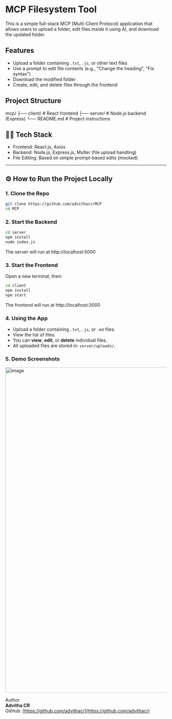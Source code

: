 #  MCP Filesystem Tool

This is a simple full-stack MCP (Multi-Client Protocol) application that allows users to upload a folder, edit files inside it using AI, and download the updated folder.

## Features

- Upload a folder containing `.txt`, `.js`, or other text files  
- Use a prompt to edit file contents (e.g., "Change the heading", "Fix syntax")  
- Download the modified folder  
- Create, edit, and delete files through the frontend

## Project Structure
mcp/
├── client/       # React frontend
├── server/       # Node.js backend (Express)
└── README.md     # Project instructions

## 🧑‍💻 Tech Stack

- Frontend: React.js, Axios  
- Backend: Node.js, Express.js, Multer (file upload handling)  
- File Editing: Based on simple prompt-based edits (mocked)

---

## ⚙️ How to Run the Project Locally

### 1. Clone the Repo

```bash
git clone https://github.com/advithacr/MCP
cd MCP
```
### 2. Start the Backend
```bash
cd server
npm install
node index.js
```
The server will run at http://localhost:5000

### 3. Start the Frontend
Open a new terminal, then:
```bash
cd client
npm install
npm start
```
The frontend will run at http://localhost:3000


### 4. Using the App

- Upload a folder containing `.txt`, `.js`, or `.md` files.
- View the list of files.
- You can **view**, **edit**, or **delete** individual files.
- All uploaded files are stored in: `server/uploads/`.

### 5. Demo Screenshots  
<img width="1918" height="1017" alt="image" src="https://github.com/user-attachments/assets/2cdc7119-162c-4f53-859d-60733503797e" />

Author  
**Advitha CR**  
GitHub: [https://github.com/advithacr](https://github.com/advithacr)



